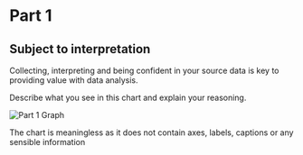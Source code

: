# Part 1

## Subject to interpretation

Collecting, interpreting and being confident in your source data is key to providing value with data analysis.

Describe what you see in this chart and explain your reasoning.

![Part 1 Graph](./challenge-1-graph.png "Describe what you see")

The chart is meaningless as it does not contain axes, labels, captions or any sensible information
